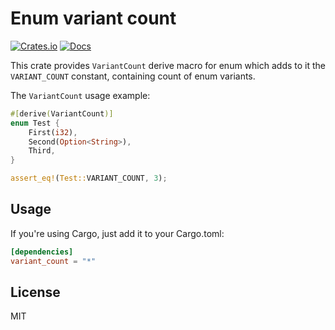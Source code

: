 # Enum variant count

[![Crates.io](https://img.shields.io/crates/v/variant_count.svg)](https://crates.io/crates/variant_count)
[![Docs](https://docs.rs/variant_count/badge.svg)](https://docs.rs/variant_count)

This crate provides `VariantCount` derive macro for enum which adds to it the `VARIANT_COUNT` constant, containing count of enum variants.

The `VariantCount` usage example:

```rust
#[derive(VariantCount)]
enum Test {
    First(i32),
    Second(Option<String>),
    Third,
}

assert_eq!(Test::VARIANT_COUNT, 3);
```

## Usage

If you're using Cargo, just add it to your Cargo.toml:

```toml
[dependencies]
variant_count = "*"
```

## License

MIT
